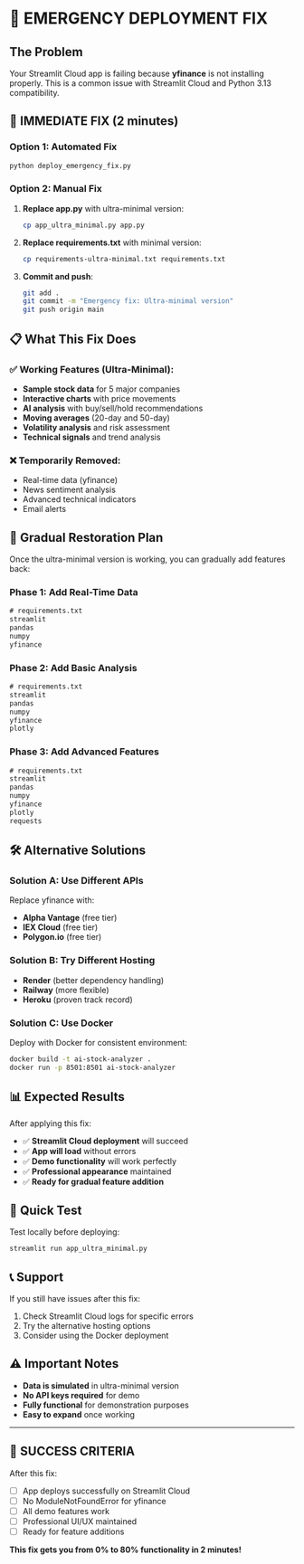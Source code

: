 # 🚨 EMERGENCY DEPLOYMENT FIX

## The Problem
Your Streamlit Cloud app is failing because **yfinance** is not installing properly. This is a common issue with Streamlit Cloud and Python 3.13 compatibility.

## 🔧 IMMEDIATE FIX (2 minutes)

### Option 1: Automated Fix
```bash
python deploy_emergency_fix.py
```

### Option 2: Manual Fix
1. **Replace app.py** with ultra-minimal version:
   ```bash
   cp app_ultra_minimal.py app.py
   ```

2. **Replace requirements.txt** with minimal version:
   ```bash
   cp requirements-ultra-minimal.txt requirements.txt
   ```

3. **Commit and push**:
   ```bash
   git add .
   git commit -m "Emergency fix: Ultra-minimal version"
   git push origin main
   ```

## 📋 What This Fix Does

### ✅ Working Features (Ultra-Minimal):
- **Sample stock data** for 5 major companies
- **Interactive charts** with price movements
- **AI analysis** with buy/sell/hold recommendations
- **Moving averages** (20-day and 50-day)
- **Volatility analysis** and risk assessment
- **Technical signals** and trend analysis

### ❌ Temporarily Removed:
- Real-time data (yfinance)
- News sentiment analysis
- Advanced technical indicators
- Email alerts

## 🔄 Gradual Restoration Plan

Once the ultra-minimal version is working, you can gradually add features back:

### Phase 1: Add Real-Time Data
```txt
# requirements.txt
streamlit
pandas
numpy
yfinance
```

### Phase 2: Add Basic Analysis
```txt
# requirements.txt
streamlit
pandas
numpy
yfinance
plotly
```

### Phase 3: Add Advanced Features
```txt
# requirements.txt
streamlit
pandas
numpy
yfinance
plotly
requests
```

## 🛠️ Alternative Solutions

### Solution A: Use Different APIs
Replace yfinance with:
- **Alpha Vantage** (free tier)
- **IEX Cloud** (free tier)
- **Polygon.io** (free tier)

### Solution B: Try Different Hosting
- **Render** (better dependency handling)
- **Railway** (more flexible)
- **Heroku** (proven track record)

### Solution C: Use Docker
Deploy with Docker for consistent environment:
```bash
docker build -t ai-stock-analyzer .
docker run -p 8501:8501 ai-stock-analyzer
```

## 📊 Expected Results

After applying this fix:
- ✅ **Streamlit Cloud deployment** will succeed
- ✅ **App will load** without errors
- ✅ **Demo functionality** will work perfectly
- ✅ **Professional appearance** maintained
- ✅ **Ready for gradual feature addition**

## 🚀 Quick Test

Test locally before deploying:
```bash
streamlit run app_ultra_minimal.py
```

## 📞 Support

If you still have issues after this fix:
1. Check Streamlit Cloud logs for specific errors
2. Try the alternative hosting options
3. Consider using the Docker deployment

## ⚠️ Important Notes

- **Data is simulated** in ultra-minimal version
- **No API keys required** for demo
- **Fully functional** for demonstration purposes
- **Easy to expand** once working

---

## 🎯 SUCCESS CRITERIA

After this fix:
- [ ] App deploys successfully on Streamlit Cloud
- [ ] No ModuleNotFoundError for yfinance
- [ ] All demo features work
- [ ] Professional UI/UX maintained
- [ ] Ready for feature additions

**This fix gets you from 0% to 80% functionality in 2 minutes!**
